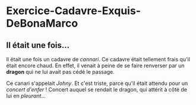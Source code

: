 # Exercice-Cadavre-Exquis-DeBonaMarco

## Il était une fois...

Il était une fois un cadavre de _cannari_. Ce cadavre était tellement frais qu'il était encore chaud.
En effet, il venait à peine de se faire renverser par un **dragon** qui ne lui avait pas cédé le passage.

Ce canari s'appelait *Johny*. Et c'est triste, parce qu'il était attendu pour un *concert d'enfer* !
Concert auquel se rendait le dragon, qui attérit à côté de lui en *pleurant...*

